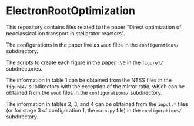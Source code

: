 # ElectronRootOptimization
This repository contains files related to the paper "Direct optimization of neoclassical ion transport in stellarator reactors".

The configurations in the paper live as `wout` files in the `configurations/` subdirectory.

The scripts to create each figure in the paper live in the `figure*/` subdirectories.

The information in table 1 can be obtained from the NTSS files in the `figure4/` subdirectory with the exception of the mirror ratio, which can be obtained from the `wout` files in the `configurations/` subdirectory.

The information in tables 2, 3, and 4 can be obtained from the `input.*` files (or for stage 3 of configuration 1, the `main.py` file) in the `configurations/` subdirectory.
